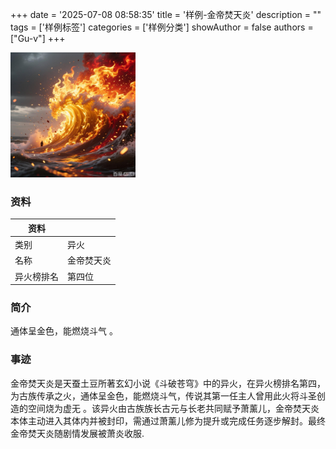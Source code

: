 +++
date = '2025-07-08 08:58:35'
title = '样例-金帝焚天炎'
description = ""
tags = ['样例标签']
categories = ['样例分类']
showAuthor = false
authors = ["Gu-v"]
+++

<img alt="img" src="./jindifentianyan.png" width="200px" />

### 资料

| 资料 |          |
| ---- | -------- |
| 类别 | 异火   |
| 名称 | 金帝焚天炎 |
| 异火榜排名 | 第四位       |


### 简介

通体呈金色，能燃烧斗气 。

### 事迹

 金帝焚天炎是天蚕土豆所著玄幻小说《斗破苍穹》中的异火，在异火榜排名第四，为古族传承之火，通体呈金色，能燃烧斗气，传说其第一任主人曾用此火将斗圣创造的空间烧为虚无 。该异火由古族族长古元与长老共同赋予萧薰儿，金帝焚天炎本体主动进入其体内并被封印，需通过萧薰儿修为提升或完成任务逐步解封。最终金帝焚天炎随剧情发展被萧炎收服.

